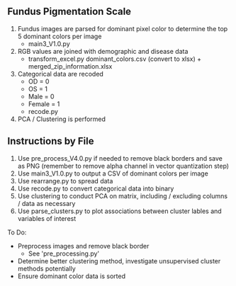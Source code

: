 ## Fundus Pigmentation Scale

1) Fundus images are parsed for dominant pixel color to determine the top 5 dominant colors per image
    - main3_V1.0.py
2) RGB values are joined with demographic and disease data
    - transform_excel.py
        dominant_colors.csv (convert to xlsx) + merged_zip_information.xlsx
3) Categorical data are recoded
    - OD = 0
    - OS = 1
    - Male = 0
    - Female = 1
    - recode.py
4) PCA / Clustering is performed

## Instructions by File
1) Use pre_process_V4.0.py if needed to remove black borders and save as PNG (remember to remove alpha channel in vector quantization step)
1) Use main3_V1.0.py to output a CSV of dominant colors per image
2) Use rearrange.py to spread data
3) Use recode.py to convert categorical data into binary
4) Use clustering to conduct PCA on matrix, including / excluding columns / data as necessary
5) Use parse_clusters.py to plot associations between cluster lables and variables of interest

To Do:
- Preprocess images and remove black border
    - See 'pre_processing.py'
- Determine better clustering method, investigate unsupervised cluster methods potentially
- Ensure dominant color data is sorted
